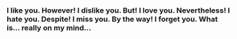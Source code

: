 ### I like you. However! I dislike you. But! I love you. Nevertheless! I hate you. Despite! I miss you. By the way! I forget you. What is... really on my mind...
